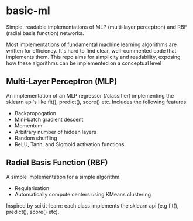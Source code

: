 # basic-ml

Simple, readable implementations of MLP (multi-layer perceptron) and RBF (radial basis function) networks. 

Most implementations of fundamental machine learning algorithms are written for efficiency. It's hard to find clear, well-commented code that implements them. This repo aims for simplicity and readability, exposing how these algorithms can be implemented on a conceptual level 

## Multi-Layer Perceptron (MLP) 
An implementation of an MLP regressor (/classifier) implementing the sklearn api's like fit(), predict(), score() etc. Includes the following features: 

- Backpropogation 
- Mini-batch gradient descent 
- Momentum 
- Arbitrary number of hidden layers
- Random shuffling
- ReLU, Tanh, and Sigmoid activation functions.  

## Radial Basis Function (RBF) 
A simple implementation for a simple algorithm. 

- Regularisation 
- Automatically compute centers using KMeans clustering

Inspired by scikit-learn: each class implements the sklearn api (e.g fit(), predict(), score() etc). 
